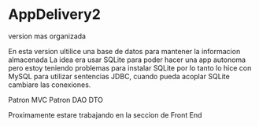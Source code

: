 # AppDelivery2
 version mas organizada

En esta version ultilice una base de datos para mantener la informacion almacenada
La idea era usar SQLite para poder hacer una app autonoma pero estoy teniendo problemas para instalar SQLite por lo tanto
lo hice con MySQL para utilizar sentencias JDBC, cuando pueda acoplar SQLite cambiare las conexiones.

Patron MVC
Patron DAO DTO

Proximamente estare trabajando en la seccion de Front End

